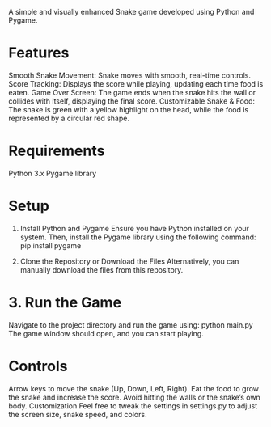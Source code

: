 A simple and visually enhanced Snake game developed using Python and Pygame.

# Features
Smooth Snake Movement: Snake moves with smooth, real-time controls.
Score Tracking: Displays the score while playing, updating each time food is eaten.
Game Over Screen: The game ends when the snake hits the wall or collides with itself, displaying the final score.
Customizable Snake & Food: The snake is green with a yellow highlight on the head, while the food is represented by a circular red shape.

# Requirements
Python 3.x
Pygame library

# Setup
1. Install Python and Pygame
Ensure you have Python installed on your system. Then, install the Pygame library using the following command:
pip install pygame

2. Clone the Repository or Download the Files
Alternatively, you can manually download the files from this repository.

# 3. Run the Game
Navigate to the project directory and run the game using:
python main.py
The game window should open, and you can start playing.

# Controls
Arrow keys to move the snake (Up, Down, Left, Right).
Eat the food to grow the snake and increase the score.
Avoid hitting the walls or the snake’s own body.
Customization
Feel free to tweak the settings in settings.py to adjust the screen size, snake speed, and colors.

